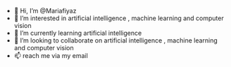 - 👋 Hi, I’m @Mariafiyaz
- 👀 I’m interested in artificial intelligence , machine learning and computer vision
- 🌱 I’m currently learning artificial intelligence
- 💞️ I’m looking to collaborate on  artificial intelligence , machine learning and computer vision
- 📫 reach me via my email 

<!---
Mariafiyaz/Mariafiyaz is a ✨ special ✨ repository because its `README.md` (this file) appears on your GitHub profile.
You can click the Preview link to take a look at your changes.
--->

